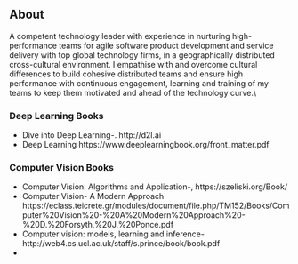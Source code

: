 ## About
A competent technology leader with experience in nurturing high-performance teams for agile software product development and service delivery with top global technology firms, in a geographically distributed cross-cultural environment. I empathise with and overcome cultural differences to build cohesive distributed teams and ensure high performance with continuous engagement, learning and training of my teams to keep them motivated and ahead of the technology curve.\\

### Deep Learning Books 
<ul>
  <li> Dive into Deep Learning-. http://d2l.ai  </li>
  <li> Deep Learning https://www.deeplearningbook.org/front_matter.pdf</li>
</ul>

### Computer Vision Books 
<ul> 
  <li> Computer Vision: Algorithms and Application-,   https://szeliski.org/Book/ </li>
 <li>Computer Vision- A Modern Approach https://eclass.teicrete.gr/modules/document/file.php/TM152/Books/Computer%20Vision%20-%20A%20Modern%20Approach%20-%20D.%20Forsyth,%20J.%20Ponce.pdf</li>

<li>Computer vision: models, learning and inference-   http://web4.cs.ucl.ac.uk/staff/s.prince/book/book.pdf<li>
</ul> 
